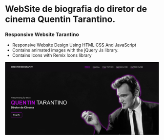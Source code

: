 # WebSite de biografia do diretor de cinema Quentin Tarantino.

### Responsive Website Tarantino 

- Responsive Website Design Using HTML CSS And JavaScript
- Contains animated images with the jQuery Js library.
- Contains Icons with Remix Icons library

![preview img](./Assets/section-main.PNG)
